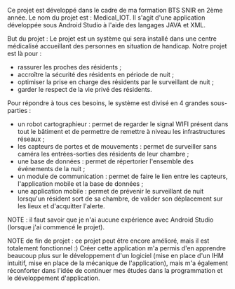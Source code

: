Ce projet est développé dans le cadre de ma formation BTS SNIR en 2ème année. 
Le nom du projet est : Medical_IOT. Il s'agit d'une application développée sous Android Studio à l'aide des langages JAVA et XML. 

But du projet : 
Le projet est un système qui sera installé dans une centre médicalisé accueillant des personnes en situation de handicap. Notre projet est là pour : 
- rassurer les proches des résidents ;
- accroître la sécurité des résidents en période de nuit ;
- optimiser la prise en charge des résidents par le surveillant de nuit ;
- garder le respect de la vie privé des résidents.

Pour répondre à tous ces besoins, le système est divisé en 4 grandes sous-parties : 
- un robot cartographieur : permet de regarder le signal WIFI présent dans tout le bâtiment et de permettre de remettre à niveau les infrastructures réseaux ;
- les capteurs de portes et de mouvements : permet de surveiller sans caméra les entrées-sorties des résidents de leur chambre ;
- une base de données : permet de répertorier l'ensemble des événements de la nuit ;
- un module de communication : permet de faire le lien entre les capteurs, l'application mobile et la base de données ;
- une application mobile : permet de prévenir le surveillant de nuit lorsqu'un résident sort de sa chambre, de valider son déplacement sur les lieux et d'acquitter l'alerte.


NOTE : il faut savoir que je n'ai aucune expérience avec Android Studio (lorsque j'ai commencé le projet). 

NOTE de fin de projet : ce projet peut être encore amélioré, mais il est totalement fonctionnel :) 
Créer cette application m'a permis d'en apprendre beaucoup plus sur le développement d'un logiciel (mise en place d'un IHM intuitif, mise en place de la mécanique de l'application), mais m'a également réconforter dans l'idée de continuer mes études dans la programmation et le développement d'application. 
